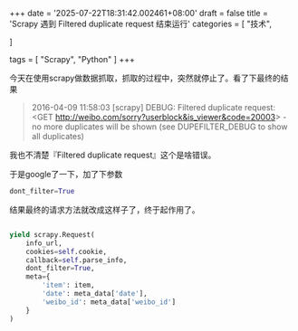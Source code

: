 +++
date = '2025-07-22T18:31:42.002461+08:00'
draft = false
title = 'Scrapy 遇到 Filtered duplicate request 结束运行'
categories = [
    "技术",

]

tags = [
    "Scrapy",
    "Python"
]
+++

今天在使用scrapy做数据抓取，抓取的过程中，突然就停止了。看了下最终的结果

> 2016-04-09 11:58:03 [scrapy] DEBUG: Filtered duplicate request: <GET <http://weibo.com/sorry?userblock&is_viewer&code=20003>> - no more duplicates will be shown (see DUPEFILTER\_DEBUG to show all duplicates)

我也不清楚『Filtered duplicate request』这个是啥错误。

于是google了一下，加了下参数

```py
dont_filter=True
```

结果最终的请求方法就改成这样子了，终于起作用了。

```py

yield scrapy.Request(
    info_url,
    cookies=self.cookie,
    callback=self.parse_info,
    dont_filter=True,
    meta={
        'item': item,
        'date': meta_data['date'],
        'weibo_id': meta_data['weibo_id']
    }
)

```
